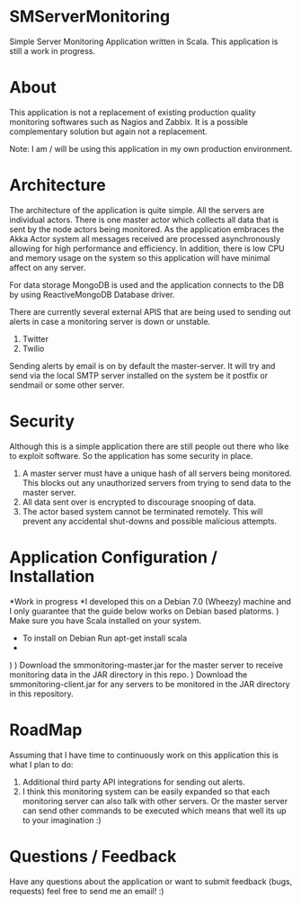SMServerMonitoring
==================

Simple Server Monitoring Application written in Scala. 
This application is still a work in progress. 

About 
==================
This application is not a replacement of existing production quality monitoring softwares such as Nagios and Zabbix. 
It is a possible complementary solution but again not a replacement. 

Note: I am / will be using this application in my own production environment. 

Architecture 
==================
The architecture of the application is quite simple. All the servers are individual actors. There is one master actor which
collects all data that is sent by the node actors being monitored. As the application embraces the Akka Actor system all 
messages received are processed asynchronously allowing for high performance and efficiency. In addition, there is low CPU and 
memory usage on the system so this application will have minimal affect on any server. 

For data storage MongoDB is used and the application connects to the DB by using ReactiveMongoDB Database driver. 

There are currently several external APIS that are being used to sending out alerts in case a monitoring server is down 
or unstable. 
1) Twitter 
2) Twilio 

Sending alerts by email is on by default the master-server. It will try and send via the local SMTP server installed on the 
system be it postfix or sendmail or some other server. 

Security 
==================
Although this is a simple application there are still people out there who like to exploit software. So the application 
has some security in place. 
1) A master server must have a unique hash of all servers being monitored. This blocks out any unauthorized servers from 
trying to send data to the master server.
2) All data sent over is encrypted to discourage snooping of data. 
3) The actor based system cannot be terminated remotely. This will prevent any accidental shut-downs and possible malicious 
attempts.

Application Configuration / Installation 
===================
*Work in progress 
*I developed this on a Debian 7.0 (Wheezy) machine and I only guarantee that the guide below works on Debian based platorms.
) Make sure you have Scala installed on your system. 
  - To install on Debian Run apt-get install scala
  - 
) 
) Download the smmonitoring-master.jar for the master server to receive monitoring data in the JAR directory in this repo. 
) Download the smmonitoring-client.jar for any servers to be monitored in the JAR directory in this repository. 



RoadMap
==================
Assuming that I have time to continuously work on this application this is what I plan to do: 
1) Additional third party API integrations for sending out alerts. 
2) I think this monitoring system can be easily expanded so that each monitoring server can also talk with other servers. Or the 
master server can send other commands to be executed which means that well its up to your imagination :)

Questions / Feedback 
==================
Have any questions about the application or want to submit feedback (bugs, requests) feel free to send me an email! :)
